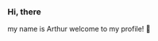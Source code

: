 ### Hi, there
my name is Arthur welcome to my profile! 👋

<!--
- 🔭 Atualmente atuando em projetos web e mobile como trainee
- 🐛 Atualmente aprendendo ... javascript, node, kotlin, python e git
- 👯 procuro colaborar em ... comunidades, discord, bootcamp, cursos de programação e projetos open source
- 🙏 Estou procurando ajuda com ... carreira
- 💬 Pergunte-me sobre ... mim
- 📫 How to reach me: ... me pergunte
- ⚡ fato: ... Participei da 2ª edição do hackaton de programação da empresa siemens mais conhecido como #hackasiemens em 2019 com estudantes de engenharia e T.I - IOT indústria 4.0
